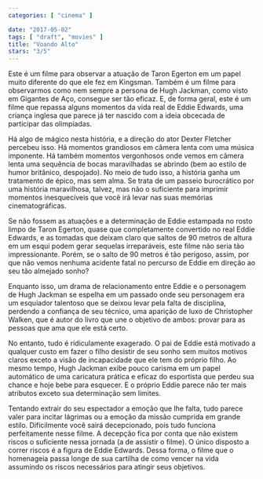 ```yaml
---
categories: [ "cinema" ]

date: "2017-05-02"
tags: [ "draft", "movies" ]
title: "Voando Alto"
stars: "3/5"
---
```

Este é um filme para observar a atuação de Taron Egerton em um papel muito diferente do que ele fez em Kingsman. Também é um filme para observarmos como nem sempre a persona de Hugh Jackman, como visto em Gigantes de Aço, consegue ser tão eficaz. E, de forma geral, este é um filme que repassa alguns momentos da vida real de Eddie Edwards, uma criança inglesa que parece já ter nascido com a ideia obcecada de participar das olimpíadas.

Há algo de mágico nesta história, e a direção do ator Dexter Fletcher percebeu isso. Há momentos grandiosos em câmera lenta com uma música imponente. Há também momentos vergonhosos onde vemos em câmera lenta uma sequência de bocas maravilhadas se abrindo (bem ao estilo de humor britânico, despojado). No meio de tudo isso, a história ganha um tratamento de épico, mas sem alma. Se trata de um passeio burocrático por uma história maravilhosa, talvez, mas não o suficiente para imprimir momentos inesquecíveis que você irá levar nas suas memórias cinematográficas.

Se não fossem as atuações e a determinação de Eddie estampada no rosto limpo de Taron Egerton, quase que completamente convertido no real Eddie Edwards, e as tomadas que deixam claro que saltos de 90 metros de altura em um esqui podem gerar sequelas irreparáveis, este filme não seria tão impressionante. Porém, se o salto de 90 metros é tão perigoso, assim, por que não vemos nenhuma acidente fatal no percurso de Eddie em direção ao seu tão almejado sonho?

Enquanto isso, um drama de relacionamento entre Eddie e o personagem de Hugh Jackman se espelha em um passado onde seu personagem era um esquiador talentoso que se deixou levar pela falta de disciplina, perdendo a confiança de seu técnico, uma aparição de luxo de Christopher Walken, que é autor do livro que une o objetivo de ambos: provar para as pessoas que ama que ele está certo.

No entanto, tudo é ridiculamente exagerado. O pai de Eddie está motivado a qualquer custo em fazer o filho desistir de seu sonho sem muitos motivos claros exceto a visão de incapacidade que ele tem do próprio filho. Ao mesmo tempo, Hugh Jackman exibe pouco carisma em um papel automático de uma caricatura prática e eficaz do esportista que perdeu sua chance e hoje bebe para esquecer. E o próprio Eddie parece não ter mais atributos exceto sua determinação sem limites.

Tentando extrair do seu espectador a emoção que lhe falta, tudo parece valer para incitar lágrimas ou a emoção da missão cumprida em grande estilo. Dificilmente você sairá decepcionado, pois tudo funciona perfeitamente nesse filme. A decepção fica por conta que não existem riscos o suficiente nessa jornada (a de assistir o filme). O único disposto a correr riscos é a figura de Eddie Edwards. Dessa forma, o filme que o homenageia passa longe de sua cartilha de como vencer na vida assumindo os riscos necessários para atingir seus objetivos.
